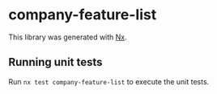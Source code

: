 # company-feature-list

This library was generated with [Nx](https://nx.dev).

## Running unit tests

Run `nx test company-feature-list` to execute the unit tests.
